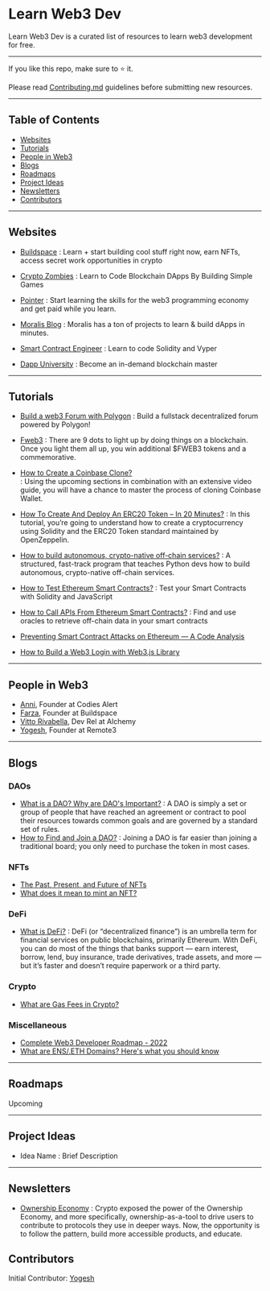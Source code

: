 # Learn Web3 Dev

Learn Web3 Dev is a curated list of resources to learn web3 development for free.

____________________________________________________________________________________________________________________________________________

If you like this repo, make sure to ⭐ it.

Please read [Contributing.md](contributing.md) guidelines before submitting new resources.
____________________________________________________________________________________________________________________________________________

## Table of Contents

* [Websites](#websites)
* [Tutorials](#tutorials)
* [People in Web3](#people-in-web3)
* [Blogs](#blogs)
* [Roadmaps](#roadmaps)
* [Project Ideas](#project-ideas)
* [Newsletters](#newsletters)
* [Contributors](#contributors)

---

## Websites

* [Buildspace](https://buildspace.so/?ref=learnweb3dev.com)
 : Learn + start building cool stuff right now, earn NFTs, access secret work opportunities in crypto

* [Crypto Zombies](https://cryptozombies.io/?ref=learnweb3dev.com)
 : Learn to Code Blockchain DApps By Building Simple Games

* [Pointer](https://www.pointer.gg/?ref=learnweb3dev.com)
 : Start learning the skills for the web3 programming economy and get paid while you learn.

* [Moralis Blog](https://moralis.io/blog/?ref=learnweb3dev.com)
 : Moralis has a ton of projects to learn & build dApps in minutes.
 
* [Smart Contract Engineer](https://www.smartcontract.engineer?ref=learnweb3dev.com)
 : Learn to code Solidity and Vyper
 
* [Dapp University](https://www.dappuniversity.com/?ref=learnweb3dev.com)
 : Become an in-demand blockchain master

---

## Tutorials

* [Build a web3 Forum with Polygon](https://www.pointer.gg/tutorials?ref=learnweb3dev.com)
 : Build a fullstack decentralized forum powered by Polygon!

* [Fweb3](https://fweb3.xyz/?ref=learnweb3dev.com)
 : There are 9 dots to light up by doing things on a blockchain. Once you light them all up, you win additional $FWEB3 tokens and a commemorative.

* [How to Create a Coinbase Clone?](https://moralis.io/cloning-coinbase-wallet-how-to-create-a-coinbase-clone/?ref=learnweb3dev.com)\
 : Using the upcoming sections in combination with an extensive video guide, you will have a chance to master the process of cloning Coinbase Wallet.

* [How To Create And Deploy An ERC20 Token – In 20 Minutes?](https://vitto.cc/how-to-create-and-deploy-an-erc20-token-in-20-minutes/?ref=learnweb3dev.com)
 : In this tutorial, you’re going to understand how to create a cryptocurrency using Solidity and the ERC20 Token standard maintained by OpenZeppelin.

* [How to build autonomous, crypto-native off-chain services?](https://autonolas.medium.com/agent-dev-academy-everything-you-need-to-know-cc54b64d5a08?ref=learnweb3dev.com)
 : A structured, fast-track program that teaches Python devs how to build autonomous, crypto-native off-chain services.
 
* [How to Test Ethereum Smart Contracts?](https://betterprogramming.pub/how-to-test-ethereum-smart-contracts-35abc8fa199d?ref=learnweb3dev.com)
 : Test your Smart Contracts with Solidity and JavaScript
 
* [How to Call APIs From Ethereum Smart Contracts?](https://betterprogramming.pub/how-to-call-apis-from-ethereum-smart-contracts-e2f1500198c7?ref=learnweb3dev.com)
 : Find and use oracles to retrieve off-chain data in your smart contracts
 
* [Preventing Smart Contract Attacks on Ethereum — A Code Analysis](https://betterprogramming.pub/preventing-smart-contract-attacks-on-ethereum-a-code-analysis-bf95519b403a?ref=learnweb3dev.com)

* [How to Build a Web3 Login with Web3.js Library](https://web3.hashnode.com/how-to-build-a-web3-login-with-web3js-library?ref=learnweb3dev.com)

---

## People in Web3

* [Anni](https://twitter.com/Anni_Maan), Founder at Codies Alert
* [Farza](https://twitter.com/FarzaTV), Founder at Buildspace
* [Vitto Rivabella](https://twitter.com/VittoStack), Dev Rel at Alchemy
* [Yogesh](https://twitter.com/_justYogesh), Founder at Remote3

---

## Blogs

### DAOs
* [What is a DAO? Why are DAO's Important?](https://remote3.co/blog-post/what-is-a-dao-why-are-daos-important?ref=learnweb3dev.com)
 : A DAO is simply a set or group of people that have reached an agreement or contract to pool their resources towards common goals and are governed by a standard set of rules.
* [How to Find and Join a DAO?](https://remote3.co/blog-post/how-to-find-and-join-a-dao?ref=learnweb3dev.com)
 : Joining a DAO is far easier than joining a traditional board; you only need to purchase the token in most cases.


### NFTs
* [The Past, Present, and Future of NFTs](https://www.web3.university/article/brief-history-of-nfts?ref=learnweb3dev.com)
* [What does it mean to mint an NFT?](https://remote3.co/blog-post/what-does-it-mean-to-mint-an-nft?ref=learnweb3dev.com)

### DeFi
* [What is DeFi?](https://www.coinbase.com/learn/crypto-basics/what-is-defi?ref=learnweb3dev.com)
 : DeFi (or “decentralized finance”) is an umbrella term for financial services on public blockchains, primarily Ethereum. With DeFi, you can do most of the things that banks support — earn interest, borrow, lend, buy insurance, trade derivatives, trade assets, and more — but it’s faster and doesn’t require paperwork or a third party.

### Crypto
* [What are Gas Fees in Crypto?](https://remote3.co/blog-post/what-are-gas-fees-in-crypto?ref=learnweb3dev.com)

### Miscellaneous
* [Complete Web3 Developer Roadmap - 2022](https://remote3.co/blog-post/complete-web3-developer-roadmap-2022?ref=learnweb3dev.com)
* [What are ENS/.ETH Domains? Here's what you should know](https://remote3.co/blog-post/what-are-ens-domains-here-is-what-you-should-know?ref=learnweb3dev.com)

---

## Roadmaps
Upcoming

---

## Project Ideas 
* Idea Name : Brief Description

---

## Newsletters
* [Ownership Economy](https://ownershipeconomy.substack.com?ref=learnweb3dev.com) : Crypto exposed the power of the Ownership Economy, and more specifically, ownership-as-a-tool to drive users to contribute to protocols they use in deeper ways. Now, the opportunity is to follow the pattern, build more accessible products, and educate.



## Contributors
Initial Contributor: [Yogesh](https://twitter.com/_justYogesh)
